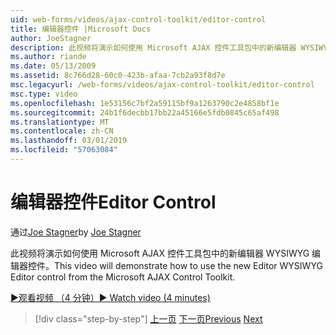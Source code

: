 ```yaml
---
uid: web-forms/videos/ajax-control-toolkit/editor-control
title: 编辑器控件 |Microsoft Docs
author: JoeStagner
description: 此视频将演示如何使用 Microsoft AJAX 控件工具包中的新编辑器 WYSIWYG 编辑器控件。
ms.author: riande
ms.date: 05/13/2009
ms.assetid: 8c766d28-60c0-423b-afaa-7cb2a93f8d7e
msc.legacyurl: /web-forms/videos/ajax-control-toolkit/editor-control
msc.type: video
ms.openlocfilehash: 1e53156c7bf2a59115bf9a1263790c2e4858bf1e
ms.sourcegitcommit: 24b1f6decbb17bb22a45166e5fdb0845c65af498
ms.translationtype: MT
ms.contentlocale: zh-CN
ms.lasthandoff: 03/01/2019
ms.locfileid: "57063084"
---
```

<a name="editor-control"></a><span data-ttu-id="2ae9a-103">编辑器控件</span><span class="sxs-lookup"><span data-stu-id="2ae9a-103">Editor Control</span></span>
====================
<span data-ttu-id="2ae9a-104">通过[Joe Stagner](https://github.com/JoeStagner)</span><span class="sxs-lookup"><span data-stu-id="2ae9a-104">by [Joe Stagner](https://github.com/JoeStagner)</span></span>

<span data-ttu-id="2ae9a-105">此视频将演示如何使用 Microsoft AJAX 控件工具包中的新编辑器 WYSIWYG 编辑器控件。</span><span class="sxs-lookup"><span data-stu-id="2ae9a-105">This video will demonstrate how to use the new Editor WYSIWYG Editor control from the Microsoft AJAX Control Toolkit.</span></span>

[<span data-ttu-id="2ae9a-106">&#9654;观看视频 （4 分钟）</span><span class="sxs-lookup"><span data-stu-id="2ae9a-106">&#9654; Watch video (4 minutes)</span></span>](https://channel9.msdn.com/Blogs/ASP-NET-Site-Videos/editor-control)

> [!div class="step-by-step"]
> <span data-ttu-id="2ae9a-107">[上一页](combo-box.md)
> [下一页](editor-control-custom.md)</span><span class="sxs-lookup"><span data-stu-id="2ae9a-107">[Previous](combo-box.md)
[Next](editor-control-custom.md)</span></span>
